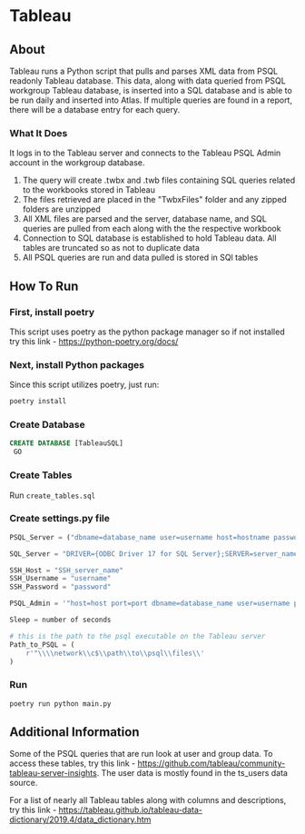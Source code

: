 # Tableau

## About

Tableau runs a Python script that pulls and parses XML data from PSQL readonly Tableau database. This data, along with data queried from PSQL workgroup Tableau database, is inserted into a SQL database and is able to be run daily and inserted into Atlas. If multiple queries are found in a report, there will be a database entry for each query.

### What It Does

It logs in to the Tableau server and connects to the Tableau PSQL Admin account in the workgroup database. 
1) The query will create .twbx and .twb files containing SQL queries related to the workbooks stored in Tableau
2) The files retrieved are placed in the "TwbxFiles" folder and any zipped folders are unzipped
3) All XML files are parsed and the server, database name, and SQL queries are pulled from each along with the the respective workbook
4) Connection to SQL database is established to hold Tableau data. All tables are truncated so as not to duplicate data
5) All PSQL queries are run and data pulled is stored in SQl tables

## How To Run

### First, install poetry

This script uses poetry as the python package manager so if not installed try this link - https://python-poetry.org/docs/


### Next, install Python packages
Since this script utilizes poetry, just run:
```sh
poetry install
```

### Create Database

```SQL
CREATE DATABASE [TableauSQL]
 GO
```

### Create Tables

Run ```create_tables.sql```

### Create settings.py file

```py
PSQL_Server = ("dbname=database_name user=username host=hostname password=password port=port")

SQL_Server = "DRIVER={ODBC Driver 17 for SQL Server};SERVER=server_name;DATABASE=database_name;UID=username;PWD=password"

SSH_Host = "SSH_server_name"
SSH_Username = "username"
SSH_Password = "password"

PSQL_Admin = '"host=host port=port dbname=database_name user=username password=password"'

Sleep = number of seconds

# this is the path to the psql executable on the Tableau server
Path_to_PSQL = (
    r'"\\\\network\\c$\\path\\to\\psql\\files\\'
)
```

### Run
```sh
poetry run python main.py
```

## Additional Information


Some of the PSQL queries that are run look at user and group data. To access these tables, try this link - https://github.com/tableau/community-tableau-server-insights. The user data is mostly found in the ts_users data source.

For a list of nearly all Tableau tables along with columns and descriptions, try this link - https://tableau.github.io/tableau-data-dictionary/2019.4/data_dictionary.htm
